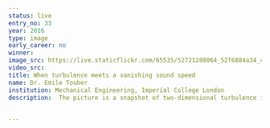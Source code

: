 ```yaml
---
status: live
entry_no: 33
year: 2016
type: image 
early_career: no 
winner: 
image_src: https://live.staticflickr.com/65535/52721288064_52f6884a34_c_d.jpg
video_src: 
title: When turbulence meets a vanishing sound speed
name: Dr. Emile Touber
institution: Mechanical Engineering, Imperial College London
description:  The picture is a snapshot of two-dimensional turbulence in the vicinity of the liquid-vapour critical point, where the speed of sound is nearly brought to a halt (red regions). Slowing down the speed of sound to such extremes gives birth to a wide range of non-linear wave phenomena not observed in ideal substances. These waves generate vast amounts of vortical structures (shown in black and white), which then significantly alter the way turbulence redistributes the kinetic energy across scales (the so-called energy cascade). These findings suggest that real-gas thermodynamics could offer a novel way of controlling turbulence (i.e. other than through boundary conditions or body forces), with possible applications in future energy production devices exploiting the properties of the liquid-vapour critical point. Capturing the kinetic energy redistribution process across scales requires significant computational resources such as Archer. 

  
---
```

